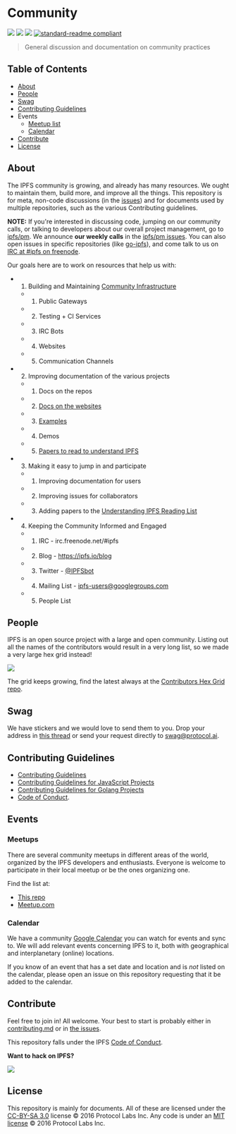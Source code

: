 # Community

[![](https://img.shields.io/badge/made%20by-Protocol%20Labs-blue.svg?style=flat-square)](http://ipn.io)
[![](https://img.shields.io/badge/project-IPFS-blue.svg?style=flat-square)](http://ipfs.io/)
[![](https://img.shields.io/badge/freenode-%23ipfs-blue.svg?style=flat-square)](http://webchat.freenode.net/?channels=%23ipfs)
[![standard-readme compliant](https://img.shields.io/badge/standard--readme-OK-green.svg?style=flat-square)](https://github.com/RichardLitt/standard-readme)

> General discussion and documentation on community practices

## Table of Contents

- [About](#about)
- [People](#people)
- [Swag](#swag)
- [Contributing Guidelines](#contributing-guidelines)
- Events
  - [Meetup list](#meetup-list)
  - [Calendar](#calendar)
- [Contribute](#contribute)
- [License](#license)

## About

The IPFS community is growing, and already has many resources. We ought to maintain them, build more, and improve all the things. This repository is for meta, non-code discussions (in the [issues](issues)) and for documents used by multiple repositories, such as the various Contributing guidelines.

**NOTE:** If you're interested in discussing code, jumping on our community calls, or talking to developers about our overall project management, go to [ipfs/pm](https://github.com/ipfs/pm). We announce **our weekly calls** in the [ipfs/pm issues](https://github.com/ipfs/pm/issues). You can also open issues in specific repositories (like [go-ipfs](https://github.com/ipfs/go-ipfs)), and come talk to us on [IRC at #ipfs on freenode](http://webchat.freenode.net/?channels=%23ipfs).

Our goals here are to work on resources that help us with:

- 1. Building and Maintaining [Community Infrastructure](https://github.com/ipfs/infrastructure)
  - 1. Public Gateways
  - 2. Testing + CI Services
  - 3. IRC Bots
  - 4. Websites
  - 5. Communication Channels
- 2. Improving documentation of the various projects
  - 1. Docs on the repos
  - 2. [Docs on the websites](https://ipfs.io/docs)
  - 3. [Examples](https://ipfs.io/docs/examples)
  - 4. Demos
  - 5. [Papers to read to understand IPFS](https://github.com/ipfs/reading-list)
- 3. Making it easy to jump in and participate
  - 1. Improving documentation for users
  - 2. Improving issues for collaborators
  - 3. Adding papers to the [Understanding IPFS Reading List](https://github.com/ipfs/reading-list)
- 4. Keeping the Community Informed and Engaged
  - 1. IRC - irc.freenode.net/#ipfs
  - 2. Blog - https://ipfs.io/blog
  - 3. Twitter - [@IPFSbot](https://twitter.com/IPFSbot)
  - 4. Mailing List - [ipfs-users@googlegroups.com](https://groups.google.com/forum/#!forum/ipfs-users)
  - 5. People List

## People

IPFS is an open source project with a large and open community. Listing out all the names of the contributors would result in a very long list, so we made a very large hex grid instead!

[![](https://ipfs.io/ipfs/QmPNkiTxa8V2vaRLmTBJte5RZzkNYjiUYnvht6BUpqs8au/ipfs-people.jpg)](https://ipfs.io/ipfs/QmVNsFGDQPa2kJHUHxQmYJddzwDZdX2twpvwFF2jaChAix/)

The grid keeps growing, find the latest always at the [Contributors Hex Grid repo](https://github.com/ipfs/contributors-hex-grid#interplanetary-contributors-webpage).

## Swag

We have stickers and we would love to send them to you. Drop your address in [this thread](https://github.com/ipfs/community/issues/175) or send your request directly to swag@protocol.ai.

## Contributing Guidelines

- [Contributing Guidelines](./CONTRIBUTING.md)
- [Contributing Guidelines for JavaScript Projects](./CONTRIBUTING_JS.md)
- [Contributing Guidelines for Golang Projects](./CONTRIBUTING_GO.md)
- [Code of Conduct](./code-of-conduct.md).

## Events

### Meetups

There are several community meetups in different areas of the world, organized by the IPFS developers and enthusiasts. Everyone is welcome to participate in their local meetup or be the ones organizing one.

Find the list at:

- [This repo](https://github.com/ipfs/community/issues?q=is%3Aissue+is%3Aopen+label%3Ameetup)
- [Meetup.com](https://meetup.com/pro/ipfs)

### Calendar

We have a community [Google Calendar](https://calendar.google.com/calendar/embed?src=ipfs.io_eal36ugu5e75s207gfjcu0ae84@group.calendar.google.com&ctz=UTC) you can watch for events and sync to. We will add relevant events concerning IPFS to it, both with geographical and interplanetary (online) locations.

If you know of an event that has a set date and location and is _not_ listed on the calendar, please open an issue on this repository requesting that it be added to the calendar.

## Contribute

Feel free to join in! All welcome. Your best to start is probably either in [contributing.md](https://github.com/ipfs/community/blob/master/CONTRIBUTING.md) or in [the issues](https://github.com/ipfs/community/issues).

This repository falls under the IPFS [Code of Conduct](https://github.com/ipfs/community/blob/master/code-of-conduct.md).

**Want to hack on IPFS?**

[![](https://cdn.rawgit.com/jbenet/contribute-ipfs-gif/master/img/contribute.gif)](https://github.com/ipfs/community/blob/master/CONTRIBUTING.md)

## License

This repository is mainly for documents. All of these are licensed under the [CC-BY-SA 3.0](https://ipfs.io/ipfs/QmVreNvKsQmQZ83T86cWSjPu2vR3yZHGPm5jnxFuunEB9u) license © 2016 Protocol Labs Inc. Any code is under an [MIT license](LICENSE) © 2016 Protocol Labs Inc.
